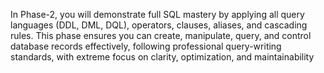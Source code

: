 
In Phase-2, you will demonstrate full SQL mastery by applying all query languages (DDL, DML, DQL), operators, clauses, aliases, and cascading rules. This phase ensures you can create, manipulate, query, and control database records effectively, following professional query-writing standards, with extreme focus on clarity, optimization, and maintainability


